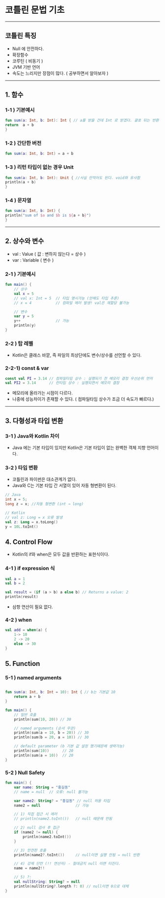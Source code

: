 # 코틀린 문법 기초

--------------- 


## 코틀린 특징
- Null 에 안전하다.
- 확장함수
- 코루틴 ( 비동기 )
- JVM 기반 언어
- 속도는 느리지만 장점이 많다. ( 공부하면서 알아보자 )

--------------- 

## 1. 함수

### 1-1 ) 기본예시
```kotlin
fun sum(a: Int, b: Int): Int { // a를 받을 건데 Int 로 받겠다. 괄호 뒤는 반환 타입
return  a + b
}
```
### 1-2 ) 간단한 버전
```kotlin
fun sum(a: Int, b: Int) = a + b
```
### 1-3 ) 리턴 타입이 없는 경우 Unit
```kotlin
fun sum(a: Int, b: Int): Unit { //사실 안적어도 된다. void와 유사함     
println(a + b)
}
```

### 1-4 ) 문자열
```kotlin
fun sum(a: Int, b: Int) {    
println("sum of $a and $b is ${a + b}")
}
```

--------------- 

## 2. 상수와 변수
- val : Value ( 값 : 변하지 않는다 = 상수 )
- var : Variable ( 변수 )

### 2-1 ) 기본예시
```kotlin
fun main() {
    // 상수
    val x = 5
    // val x: Int = 5  // 타입 명시가능 (안해도 타입 추론)
    // x = 4           // 컴파일 에러 발생! val은 재할당 불가능

    // 변수
    var y = 5
    y++                // 가능
    println(y)
}
```

### 2-2 ) 탑 레벨
- Kotlin은 클래스 바깥, 즉 파일의 최상단에도 변수/상수를 선언할 수 있다.

### 2-2-1) const & var 

```kotlin
const val PI = 3.14 // 컴파일타임 상수 : 실행되기 전 메모리 결정 우선순위 먼저 
val PI2 = 3.14      // 런타임 상수 : 실행되면서 메모리 결정 
```
- 메모리에 올라가는 시점이 다르다.
- 나중에 성능차이가 존재할 수 있다. ( 컴파일타임 상수가 조금 더 속도가 빠르다.)

--------------- 
## 3. 다형성과 타입 변환
### 3-1 ) Java와 Kotlin 차이
- Java 에는 기본 타입이 있지만 Kotlin은 기본 타입이 없는 완벽한 객체 지향 언어이다.

### 3-2 ) 타입 변환
- 코틀린과 파이썬은 대소관계가 없다.
- Java와 C는 기본 타입 간 서열이 있어 자동 형변환이 된다.

```Java
// Java
int x = 5;
long z = x; //자동 형변환 (int → long)
```
```kotlin
// Kotlin
// val z: Long = x 오류 발생
val z: Long = x.toLong()
y = 10L.toInt()

```
## 4. Control Flow
- Kotlin의 if와 when은 모두 값을 반환하는 표현식이다.
### 4-1 ) if expression 식
```kotlin
val a = 1
val b = 2

val result = (if (a > b) a else b) // Returns a value: 2
println(result)

```
- 삼항 연산이 필요 없다.
### 4-2 ) when 
```kotlin
val add = when(a) {
	1-> 10
	2 -> 20
	else -> 30
}
```

## 5. Function
### 5-1 ) named arguments
```kotlin

fun sum(a: Int, b: Int = 10): Int { // b는 기본값 10
    return a + b
}

fun main() {
    // 일반 호출
    println(sum(10, 20)) // 30

    // named arguments (순서 무관)
    println(sum(a = 10, b = 20)) // 30
    println(sum(b = 20, a = 10)) // 30

    // default parameter (b 기본 값 설정 했기때문에 생략가능)
    println(sum(10))      // 20
    println(sum(a = 10))  // 20
}
```
### 5-2 ) Null Safety
```kotlin
fun main() {
    var name: String = "홍길동"
    // name = null  // 오류: null 불가능

    var name2: String? = "홍길동" // null 허용 타입
    name2 = null                // 가능

    // 1) 직접 접근 시 에러
    // println(name2.toInt())   // null 때문에 안됨

    // 2) null 검사 후 접근
    if (name2 != null) {
        println(name2.toInt()) 
    }

    // 3) 안전한 호출
    println(name2?.toInt())     // null이면 실행 안됨 → null 반환

    // 4) 강제 단언 (!! 연산자) - 절대금지 null 이면 터진다.
    name = name2!!       

    // 5) ?:
    val nullString: String? = null
    println(nullString?.length ?: 0) // null이면 0으로 대체
}

```
